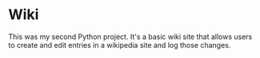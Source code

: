 Wiki
====

This was my second Python project. It's a basic wiki site that allows users to create and edit entries in a wikipedia site and log those changes.
